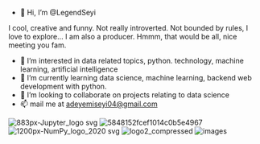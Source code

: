- 👋 Hi, I’m @LegendSeyi

I cool, creative and funny. Not really introverted. 
Not bounded by rules, 
I love to explore... 
I am also a producer.
Hmmm, that would be all, nice meeting you fam.


- 👀 I’m interested in data related topics, python.
technology, machine learning, artificial intelligence 
- 🌱 I’m currently learning data science, machine learning, backend web development with python.
- 💞️ I’m looking to collaborate on projects relating to data science 
- 📫 mail me at adeyemiseyi04@gmail.com

![883px-Jupyter_logo svg](https://user-images.githubusercontent.com/110699580/190902760-a593bca4-b3e1-4b0c-a071-00b0162b9c55.png)
![5848152fcef1014c0b5e4967](https://user-images.githubusercontent.com/110699580/190902768-547c09a6-87a7-4975-9229-3fa7cd773a7b.png)
![1200px-NumPy_logo_2020 svg](https://user-images.githubusercontent.com/110699580/190902778-fa5fcb2f-4155-4230-a1b4-71e2fa051ec4.png)
![logo2_compressed](https://user-images.githubusercontent.com/110699580/190902789-ba92e9a8-1408-4de5-bcd4-3ca9a43f56b3.png)
![images](https://user-images.githubusercontent.com/110699580/190902798-409fd2ed-21db-417a-92eb-adebb8815b20.png)
